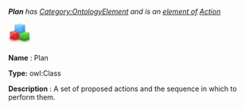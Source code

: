___Plan__ 
 has
 [Category:OntologyElement](../../Category/OntologyElement "Category:OntologyElement") 
 and is an
 [element of](../../Property/ElementOf "Property:ElementOf") 
[Action](../../Submissions/Action "Submissions:Action")_




  





[![Class](../public/images/thumb/2/27/Class.gif/45px-Class.gif)](../../Image/Class.gif "Class")


__Name__ 
 : Plan
 



__Type:__ 
 owl:Class
 



__Description__ 
 : A set of proposed actions and the sequence in which to perform them.